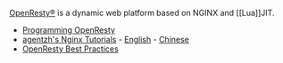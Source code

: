 [OpenResty®](http://openresty.org) is a dynamic web platform based on NGINX and [[Lua]]JIT.

- [Programming OpenResty](https://openresty.gitbooks.io/programming-openresty/content/)
- [agentzh's Nginx Tutorials](https://github.com/agentzh/nginx-tutorials) - [English](http://openresty.org/download/agentzh-nginx-tutorials-en.html) - [Chinese](https://openresty.org/download/agentzh-nginx-tutorials-zhcn.html)
- [OpenResty Best Practices](https://legacy.gitbook.com/book/moonbingbing/openresty-best-practices/details)
